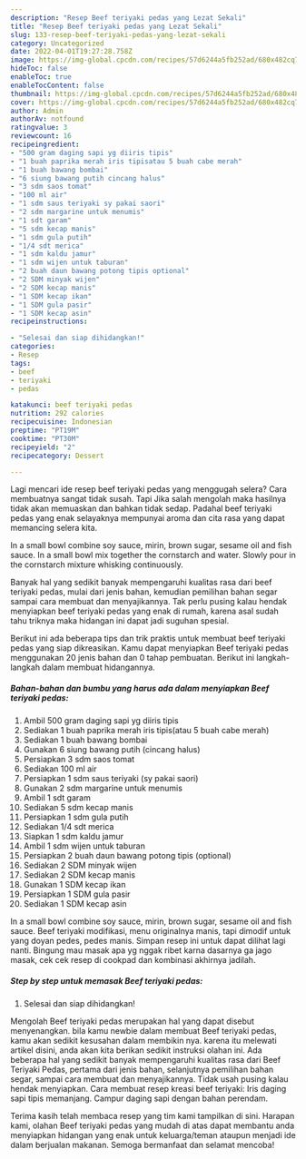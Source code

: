 ```yaml
---
description: "Resep Beef teriyaki pedas yang Lezat Sekali"
title: "Resep Beef teriyaki pedas yang Lezat Sekali"
slug: 133-resep-beef-teriyaki-pedas-yang-lezat-sekali
category: Uncategorized
date: 2022-04-01T19:27:28.758Z
image: https://img-global.cpcdn.com/recipes/57d6244a5fb252ad/680x482cq70/beef-teriyaki-pedas-foto-resep-utama.jpg
hideToc: false
enableToc: true
enableTocContent: false
thumbnail: https://img-global.cpcdn.com/recipes/57d6244a5fb252ad/680x482cq70/beef-teriyaki-pedas-foto-resep-utama.jpg
cover: https://img-global.cpcdn.com/recipes/57d6244a5fb252ad/680x482cq70/beef-teriyaki-pedas-foto-resep-utama.jpg
author: Admin
authorAv: notfound
ratingvalue: 3
reviewcount: 16
recipeingredient:
- "500 gram daging sapi yg diiris tipis"
- "1 buah paprika merah iris tipisatau 5 buah cabe merah"
- "1 buah bawang bombai"
- "6 siung bawang putih cincang halus"
- "3 sdm saos tomat"
- "100 ml air"
- "1 sdm saus teriyaki sy pakai saori"
- "2 sdm margarine untuk menumis"
- "1 sdt garam"
- "5 sdm kecap manis"
- "1 sdm gula putih"
- "1/4 sdt merica"
- "1 sdm kaldu jamur"
- "1 sdm wijen untuk taburan"
- "2 buah daun bawang potong tipis optional"
- "2 SDM minyak wijen"
- "2 SDM kecap manis"
- "1 SDM kecap ikan"
- "1 SDM gula pasir"
- "1 SDM kecap asin"
recipeinstructions:

- "Selesai dan siap dihidangkan!"
categories:
- Resep
tags:
- beef
- teriyaki
- pedas

katakunci: beef teriyaki pedas 
nutrition: 292 calories
recipecuisine: Indonesian
preptime: "PT19M"
cooktime: "PT30M"
recipeyield: "2"
recipecategory: Dessert

---
```



Lagi mencari ide resep beef teriyaki pedas yang menggugah selera? Cara membuatnya sangat tidak susah. Tapi Jika salah mengolah maka hasilnya tidak akan memuaskan dan bahkan tidak sedap. Padahal beef teriyaki pedas yang enak selayaknya mempunyai aroma dan cita rasa yang dapat memancing selera kita.


In a small bowl combine soy sauce, mirin, brown sugar, sesame oil and fish sauce. In a small bowl mix together the cornstarch and water. Slowly pour in the cornstarch mixture whisking continuously.

Banyak hal yang sedikit banyak mempengaruhi kualitas rasa dari beef teriyaki pedas, mulai dari jenis bahan, kemudian pemilihan bahan segar sampai cara membuat dan menyajikannya. Tak perlu pusing kalau hendak menyiapkan beef teriyaki pedas yang enak di rumah, karena asal sudah tahu triknya maka hidangan ini dapat jadi suguhan spesial.


Berikut ini ada beberapa tips dan trik praktis untuk membuat beef teriyaki pedas yang siap dikreasikan. Kamu dapat menyiapkan Beef teriyaki pedas menggunakan 20 jenis bahan dan 0 tahap pembuatan. Berikut ini langkah-langkah dalam membuat hidangannya.

<!--inarticleads1-->

##### Bahan-bahan dan bumbu yang harus ada dalam menyiapkan Beef teriyaki pedas:

1. Ambil 500 gram daging sapi yg diiris tipis
1. Sediakan 1 buah paprika merah iris tipis(atau 5 buah cabe merah)
1. Sediakan 1 buah bawang bombai
1. Gunakan 6 siung bawang putih (cincang halus)
1. Persiapkan 3 sdm saos tomat
1. Sediakan 100 ml air
1. Persiapkan 1 sdm saus teriyaki (sy pakai saori)
1. Gunakan 2 sdm margarine untuk menumis
1. Ambil 1 sdt garam
1. Sediakan 5 sdm kecap manis
1. Persiapkan 1 sdm gula putih
1. Sediakan 1/4 sdt merica
1. Siapkan 1 sdm kaldu jamur
1. Ambil 1 sdm wijen untuk taburan
1. Persiapkan 2 buah daun bawang potong tipis (optional)
1. Sediakan 2 SDM minyak wijen
1. Sediakan 2 SDM kecap manis
1. Gunakan 1 SDM kecap ikan
1. Persiapkan 1 SDM gula pasir
1. Sediakan 1 SDM kecap asin


In a small bowl combine soy sauce, mirin, brown sugar, sesame oil and fish sauce. Beef teriyaki modifikasi, menu originalnya manis, tapi dimodif untuk yang doyan pedes, pedes manis. Simpan resep ini untuk dapat dilihat lagi nanti. Bingung mau masak apa yg nggak ribet karna dasarnya ga jago masak, cek cek resep di cookpad dan kombinasi akhirnya jadilah. 

<!--inarticleads2-->

##### Step by step untuk memasak Beef teriyaki pedas:


1. Selesai dan siap dihidangkan!

Mengolah Beef teriyaki pedas merupakan hal yang dapat disebut menyenangkan. bila kamu newbie dalam membuat Beef teriyaki pedas, kamu akan sedikit kesusahan dalam membikin nya. karena itu melewati artikel disini, anda akan kita berikan sedikit instruksi olahan ini. Ada beberapa hal yang sedikit banyak mempengaruhi kualitas rasa dari Beef Teriyaki Pedas, pertama dari jenis bahan, selanjutnya pemilihan bahan segar, sampai cara membuat dan menyajikannya. Tidak usah pusing kalau hendak menyiapkan. Cara membuat resep kreasi beef teriyaki: Iris daging sapi tipis memanjang. Campur daging sapi dengan bahan perendam. 

Terima kasih telah membaca resep yang tim kami tampilkan di sini. Harapan kami, olahan Beef teriyaki pedas yang mudah di atas dapat membantu anda menyiapkan hidangan yang enak untuk keluarga/teman ataupun menjadi ide dalam berjualan makanan. Semoga bermanfaat dan selamat mencoba!

